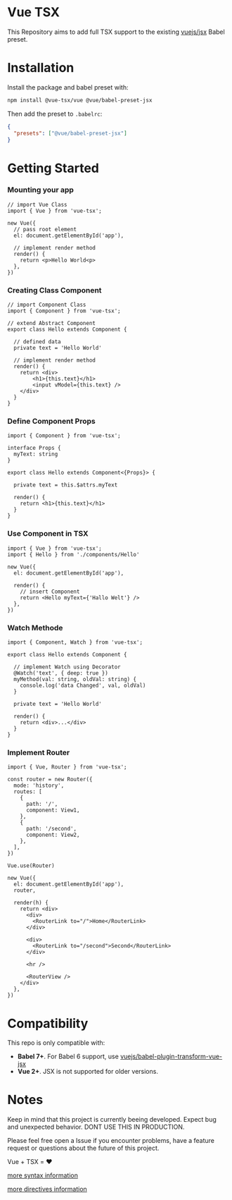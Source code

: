 # Vue TSX

This Repository aims to add full TSX support to the existing [vuejs/jsx](https://github.com/vuejs/jsx) Babel preset.

# Installation

Install the package and babel preset with:

```bash
npm install @vue-tsx/vue @vue/babel-preset-jsx
```

Then add the preset to `.babelrc`:

```json
{
  "presets": ["@vue/babel-preset-jsx"]
}
```

# Getting Started

### Mounting your app

```tsx
// import Vue Class
import { Vue } from 'vue-tsx';

new Vue({
  // pass root element
  el: document.getElementById('app'),

  // implement render method
  render() {
    return <p>Hello World<p>
  },
})
```

### Creating Class Component

```tsx
// import Component Class
import { Component } from 'vue-tsx';

// extend Abstract Component
export class Hello extends Component {

  // defined data
  private text = 'Hello World'

  // implement render method
  render() {
    return <div>
        <h1>{this.text}</h1>
        <input vModel={this.text} />
    </div>
  }
}
```

### Define Component Props

```tsx
import { Component } from 'vue-tsx';

interface Props {
  myText: string
}

export class Hello extends Component<{Props}> {

  private text = this.$attrs.myText

  render() {
    return <h1>{this.text}</h1>
  }
}
```

### Use Component in TSX

```tsx
import { Vue } from 'vue-tsx';
import { Hello } from './components/Hello'

new Vue({
  el: document.getElementById('app'),

  render() {
    // insert Component
    return <Hello myText={'Hallo Welt'} />
  },
})
```

### Watch Methode

```tsx
import { Component, Watch } from 'vue-tsx';

export class Hello extends Component {

  // implement Watch using Decorator
  @Watch('text', { deep: true })
  myMethod(val: string, oldVal: string) {
    console.log('data Changed', val, oldVal)
  }

  private text = 'Hello World'

  render() {
    return <div>...</div>
  }
}
```

### Implement Router

```tsx
import { Vue, Router } from 'vue-tsx';

const router = new Router({
  mode: 'history',
  routes: [
    {
      path: '/',
      component: View1,
    },
    {
      path: '/second',
      component: View2,
    },
  ],
})

Vue.use(Router)

new Vue({
  el: document.getElementById('app'),
  router,

  render(h) {
    return <div>
      <div>
        <RouterLink to="/">Home</RouterLink>
      </div>

      <div>
        <RouterLink to="/second">Second</RouterLink>
      </div>

      <hr />

      <RouterView />
    </div>
  },
})
```

# Compatibility

This repo is only compatible with:

- **Babel 7+**. For Babel 6 support, use [vuejs/babel-plugin-transform-vue-jsx](https://github.com/vuejs/babel-plugin-transform-vue-jsx)
- **Vue 2+**. JSX is not supported for older versions.

# Notes

Keep in mind that this project is currently beeing developed.
Expect bug and unexpected behavior. DONT USE THIS IN PRODUCTION.

Please feel free open a Issue if you encounter problems, have a feature request or questions about the future of this project.

Vue + TSX = ♥️

[more syntax information](https://github.com/vuejs/jsx#syntax)

[more directives information](https://github.com/vuejs/jsx/tree/dev/packages/babel-plugin-transform-vue-jsx#vue-directives)